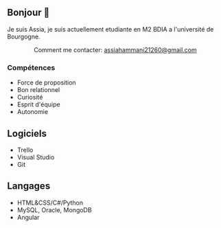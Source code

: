 ## Bonjour 👋

 Je suis Assia, je suis actuellement etudiante en M2 BDIA a l'université de Bourgogne. 

 <p align='center'>
   Comment me contacter: <a href='mailto:assiahammani21260@gmail.com'>assiahammani21260@gmail.com</a>
</p>



### Compétences
*   Force de proposition
*   Bon relationnel
*   Curiosité
*   Esprit d'équipe
*   Autonomie

## Logiciels
*   Trello
*   Visual Studio
*   Git

## Langages
*   HTML&CSS/C#/Python
*   MySQL, Oracle, MongoDB
*   Angular


